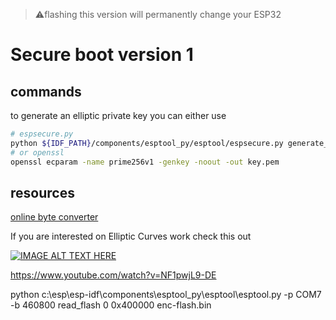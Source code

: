 > ⚠️flashing this version will permanently change your ESP32

# Secure boot version 1

## commands

to generate an elliptic private key you can either use

```bash
# espsecure.py
python ${IDF_PATH}/components/esptool_py/esptool/espsecure.py generate_signing_key key.pem
# or openssl
openssl ecparam -name prime256v1 -genkey -noout -out key.pem
```

## resources

[online byte converter](https://www.alterlinks.com/byte-converter/byte-converter.php)

If you are interested on Elliptic Curves work check this out

[![IMAGE ALT TEXT HERE](https://img.youtube.com/vi/NF1pwjL9-DE/0.jpg)](https://www.youtube.com/watch?v=NF1pwjL9-DE)

https://www.youtube.com/watch?v=NF1pwjL9-DE

python c:\esp\esp-idf\components\esptool_py\esptool\esptool.py -p COM7 -b 460800 read_flash 0 0x400000 enc-flash.bin
